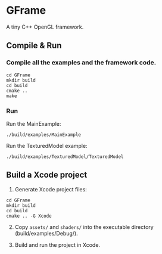 # GFrame
A tiny C++ OpenGL framework.

## Compile & Run
### Compile all the examples and the framework code.

```
cd GFrame
mkdir build
cd build
cmake ..
make
```

### Run
Run the MainExample:

```
./build/examples/MainExample
```

Run the TexturedModel example:

```        
./build/examples/TexturedModel/TexturedModel
```

## Build a Xcode project

1. Generate Xcode project files:

```
cd GFrame
mkdir build
cd build
cmake .. -G Xcode
```

2. Copy `assets/` and `shaders/` into the executable directory (build/examples/Debug/).

3. Build and run the project in Xcode.
